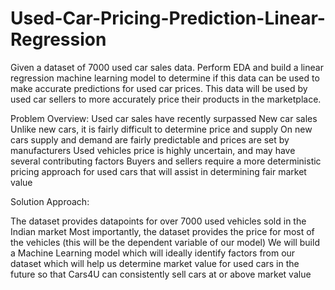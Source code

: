 # Used-Car-Pricing-Prediction-Linear-Regression
Given a dataset of 7000 used car sales data. Perform EDA and build a linear regression machine learning model to determine if this data can be used to make accurate predictions for used car prices. This data will be used by used car sellers to more accurately price their products in the marketplace.

Problem Overview:
Used car sales have recently surpassed New car sales
Unlike new cars, it is fairly difficult to determine price and supply
On new cars supply and demand are fairly predictable and prices are set by manufacturers
Used vehicles price is highly uncertain, and may have several contributing factors
Buyers and sellers require a more deterministic pricing approach for used cars that will assist in determining fair market value

Solution Approach:

The dataset provides datapoints for over 7000 used vehicles sold in the Indian market
Most importantly, the dataset provides the price for most of the vehicles (this will be the dependent variable of our model)
We will build a Machine Learning model which will ideally identify factors from our dataset which will help us determine market value for used cars in the future so that Cars4U can consistently sell cars at or above market value
